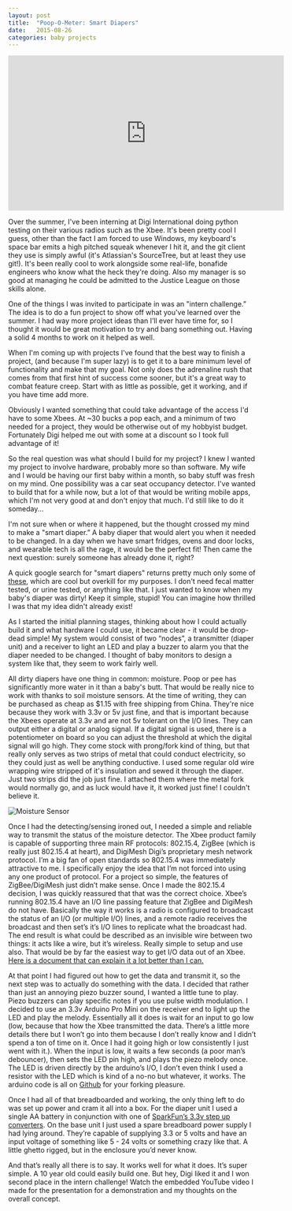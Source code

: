 ```yaml
---
layout: post
title:  "Poop-O-Meter: Smart Diapers"
date:   2015-08-26
categories: baby projects
---
```

<iframe width="560" height="315" src="https://www.youtube.com/embed/1zstJ1oCEuI" frameborder="0" allowfullscreen></iframe>

Over the summer, I've been interning at Digi International doing python testing on their various radios such as the Xbee. It's been pretty cool I guess, other than the fact I am forced to use Windows, my keyboard's space bar emits a high pitched squeak whenever I hit it, and the git client they use is simply awful (it's Atlassian's SourceTree, but at least they use git!). It's been really cool to work alongside some real-life, bonafide engineers who know what the heck they're doing. Also my manager is so good at managing he could be admitted to the Justice League on those skills alone.

One of the things I was invited to participate in was an "intern challenge.” The idea is to do a fun project to show off what you've learned over the summer. I had way more project ideas than I’ll ever have time for, so I thought it would be great motivation to try and bang something out. Having a solid 4 months to work on it helped as well.

When I'm coming up with projects I've found that the best way to finish a project, (and because I'm super lazy) is to get it to a bare minimum level of functionality and make that my goal. Not only does the adrenaline rush that comes from that first hint of success come sooner, but it's a great way to combat feature creep. Start with as little as possible, get it working, and if you have time add more.

Obviously I wanted something that could take advantage of the access I'd have to some Xbees. At ~30 bucks a pop each, and a minimum of two needed for a project, they would be otherwise out of my hobbyist budget. Fortunately Digi helped me out with some at a discount so I took full advantage of it!

So the real question was what should I build for my project? I knew I wanted my project to involve hardware, probably more so than software. My wife and I would be having our first baby within a month, so baby stuff was fresh on my mind. One possibility was a car seat occupancy detector. I've wanted to build that for a while now, but a lot of that would be writing mobile apps, which I'm not very good at and don't enjoy that much. I'd still like to do it someday...

I'm not sure when or where it happened, but the thought crossed my mind to make a "smart diaper.” A baby diaper that would alert you when it needed to be changed. In a day when we have smart fridges, ovens and door locks, and wearable tech is all the rage, it would be the perfect fit! Then came the next question: surely someone has already done it, right?

A quick google search for "smart diapers" returns pretty much only some of [these](http://www.pixiescientific.com/), which are cool but overkill for my purposes. I don't need fecal matter tested, or urine tested, or anything like that. I just wanted to know when my baby's diaper was dirty! Keep it simple, stupid! You can imagine how thrilled I was that my idea didn't already exist!

As I started the initial planning stages, thinking about how I could actually build it and what hardware I could use, it became clear - it would be drop-dead simple! My system would consist of two “nodes”, a transmitter (diaper unit) and a receiver to light an LED and play a buzzer to alarm you that the diaper needed to be changed. I thought of baby monitors to design a system like that, they seem to work fairly well.

All dirty diapers have one thing in common: moisture. Poop or pee has significantly more water in it than a baby's butt. That would be really nice to work with thanks to soil moisture sensors. At the time of writing, they can be purchased as cheap as $1.15 with free shipping from China. They're nice because they work with 3.3v or 5v just fine, and that is important because the Xbees operate at 3.3v and are not 5v tolerant on the I/O lines. They can output either a digital or analog signal. If a digital signal is used, there is a potentiometer on board so you can adjust the threshold at which the digital signal will go high. They come stock with prong/fork kind of thing, but that really only serves as two strips of metal that could conduct electricity, so they could just as well be anything conductive. I used some regular old wire wrapping wire stripped of it's insulation and sewed it through the diaper. Just two strips did the job just fine. I attached them where the metal fork would normally go, and as luck would have it, it worked just fine! I couldn't believe it.

![Moisture Sensor](http://ecx.images-amazon.com/images/I/41rfZkmnj5L._SY300_.jpg)

Once I had the detecting/sensing ironed out, I needed a simple and reliable way to transmit the status of the moisture detector. The Xbee product family is capable of supporting three main RF protocols: 802.15.4, ZigBee (which is really just 802.15.4 at heart), and DigiMesh Digi’s proprietary mesh network protocol. I’m a big fan of open standards so 802.15.4 was immediately attractive to me. I specifically enjoy the idea that I’m not forced into using any one product of protocol. For a project so simple, the features of ZigBee/DigiMesh just didn’t make sense. Once I made the 802.15.4 decision, I was quickly reassured that that was the correct choice. Xbee’s running 802.15.4 have an I/O line passing feature that ZigBee and DigiMesh do not have. Basically the way it works is a radio is configured to broadcast the status of an I/O (or multiple I/O) lines, and a remote radio receives the broadcast and then set’s it’s I/O lines to replicate what the broadcast had. The end result is what could be described as an invisible wire between two things: it acts like a wire, but it’s wireless. Really simple to setup and use also. That would be by far the easiest way to get I/O data out of an Xbee. [Here is a document that can explain it a lot better than I can.](http://knowledge.digi.com/articles/Knowledge_Base_Article/XBee-802-15-4-Digital-Input-Output-Line-Passing)

At that point I had figured out how to get the data and transmit it, so the next step was to actually do something with the data. I decided that rather than just an annoying piezo buzzer sound, I wanted a little tune to play. Piezo buzzers can play specific notes if you use pulse width modulation. I decided to use an 3.3v Arduino Pro Mini on the receiver end to light up the LED and play the melody. Essentially all it does is wait for an input to go low (low, because that how the Xbee transmitted the data. There’s a little more details there but I won’t go into them because I don’t really know and I didn’t spend a ton of time on it. Once I had it going high or low consistently I just went with it.). When the input is low, it waits a few seconds (a poor man’s debouncer), then sets the LED pin high, and plays the piezo melody once. The LED is driven directly by the arduino’s I/O, I don’t even think I used a resistor with the LED which is kind of a no-no but whatever, it works. The arduino code is all on [Github](https://github.com/catskull/poop-o-meter) for your forking pleasure.

Once I had all of that breadboarded and working, the only thing left to do was set up power and cram it all into a box. For the diaper unit I used a single AA battery in conjunction with one of [SparkFun’s 3.3v step up converters](https://www.sparkfun.com/products/10967). On the base unit I just used a spare breadboard power supply I had lying around. They’re capable of supplying 3.3 or 5 volts and have an input voltage of something like 5 - 24 volts or something crazy like that. A little ghetto rigged, but in the enclosure you’d never know.

And that’s really all there is to say. It works well for what it does. It’s super simple. A 10 year old could easily build one. But hey, Digi liked it and I won second place in the intern challenge! Watch the embedded YouTube video I made for the presentation for a demonstration and my thoughts on the overall concept.
